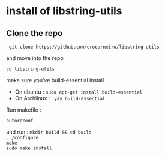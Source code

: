 # install of libstring-utils

## Clone the repo

```  git clone https://github.com/crocarneiro/libstring-utils ```

and move into the repo

```cd libstring-utils ```

make sure you've build-essential install

- On ubuntu : ```sudo apt-get install build-essential```
- On Archlinux : ``` yay build-essential```

Run makefile : 

``` autoreconf ```

and run : 
```mkdir build && cd build ```<br>
``` ../configure ```<br>
``` make ```<br>
``` sudo make install ```<br>
